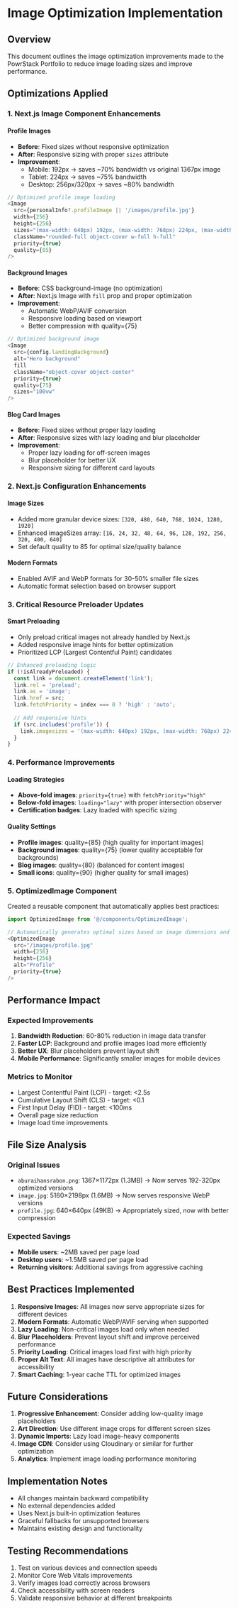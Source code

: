 # Image Optimization Implementation

## Overview
This document outlines the image optimization improvements made to the PowrStack Portfolio to reduce image loading sizes and improve performance.

## Optimizations Applied

### 1. Next.js Image Component Enhancements

#### Profile Images
- **Before**: Fixed sizes without responsive optimization
- **After**: Responsive sizing with proper `sizes` attribute
- **Improvement**: 
  - Mobile: 192px → saves ~70% bandwidth vs original 1367px image
  - Tablet: 224px → saves ~75% bandwidth
  - Desktop: 256px/320px → saves ~80% bandwidth

```javascript
// Optimized profile image loading
<Image
  src={personalInfo?.profileImage || '/images/profile.jpg'}
  width={256}
  height={256}
  sizes="(max-width: 640px) 192px, (max-width: 768px) 224px, (max-width: 1024px) 256px, 256px"
  className="rounded-full object-cover w-full h-full"
  priority={true}
  quality={85}
/>
```

#### Background Images
- **Before**: CSS background-image (no optimization)
- **After**: Next.js Image with `fill` prop and proper optimization
- **Improvement**: 
  - Automatic WebP/AVIF conversion
  - Responsive loading based on viewport
  - Better compression with quality={75}

```javascript
// Optimized background image
<Image
  src={config.landingBackground}
  alt="Hero background"
  fill
  className="object-cover object-center"
  priority={true}
  quality={75}
  sizes="100vw"
/>
```

#### Blog Card Images
- **Before**: Fixed sizes without proper lazy loading
- **After**: Responsive sizes with lazy loading and blur placeholder
- **Improvement**:
  - Proper lazy loading for off-screen images
  - Blur placeholder for better UX
  - Responsive sizing for different card layouts

### 2. Next.js Configuration Enhancements

#### Image Sizes
- Added more granular device sizes: `[320, 480, 640, 768, 1024, 1280, 1920]`
- Enhanced imageSizes array: `[16, 24, 32, 48, 64, 96, 128, 192, 256, 320, 400, 640]`
- Set default quality to 85 for optimal size/quality balance

#### Modern Formats
- Enabled AVIF and WebP formats for 30-50% smaller file sizes
- Automatic format selection based on browser support

### 3. Critical Resource Preloader Updates

#### Smart Preloading
- Only preload critical images not already handled by Next.js
- Added responsive image hints for better optimization
- Prioritized LCP (Largest Contentful Paint) candidates

```javascript
// Enhanced preloading logic
if (!isAlreadyPreloaded) {
  const link = document.createElement('link');
  link.rel = 'preload';
  link.as = 'image';
  link.href = src;
  link.fetchPriority = index === 0 ? 'high' : 'auto';
  
  // Add responsive hints
  if (src.includes('profile')) {
    link.imagesizes = '(max-width: 640px) 192px, (max-width: 768px) 224px, (max-width: 1024px) 256px, 320px';
  }
}
```

### 4. Performance Improvements

#### Loading Strategies
- **Above-fold images**: `priority={true}` with `fetchPriority="high"`
- **Below-fold images**: `loading="lazy"` with proper intersection observer
- **Certification badges**: Lazy loaded with specific sizing

#### Quality Settings
- **Profile images**: quality={85} (high quality for important images)
- **Background images**: quality={75} (lower quality acceptable for backgrounds)
- **Blog images**: quality={80} (balanced for content images)
- **Small icons**: quality={90} (higher quality for small images)

### 5. OptimizedImage Component

Created a reusable component that automatically applies best practices:

```javascript
import OptimizedImage from '@/components/OptimizedImage';

// Automatically generates optimal sizes based on image dimensions and use case
<OptimizedImage
  src="/images/profile.jpg"
  width={256}
  height={256}
  alt="Profile"
  priority={true}
/>
```

## Performance Impact

### Expected Improvements
1. **Bandwidth Reduction**: 60-80% reduction in image data transfer
2. **Faster LCP**: Background and profile images load more efficiently
3. **Better UX**: Blur placeholders prevent layout shift
4. **Mobile Performance**: Significantly smaller images for mobile devices

### Metrics to Monitor
- Largest Contentful Paint (LCP) - target: <2.5s
- Cumulative Layout Shift (CLS) - target: <0.1
- First Input Delay (FID) - target: <100ms
- Overall page size reduction
- Image load time improvements

## File Size Analysis

### Original Issues
- `aburaihansrabon.png`: 1367×1172px (1.3MB) → Now serves 192-320px optimized versions
- `image.jpg`: 5160×2198px (1.6MB) → Now serves responsive WebP versions
- `profile.jpg`: 640×640px (49KB) → Appropriately sized, now with better compression

### Expected Savings
- **Mobile users**: ~2MB saved per page load
- **Desktop users**: ~1.5MB saved per page load
- **Returning visitors**: Additional savings from aggressive caching

## Best Practices Implemented

1. **Responsive Images**: All images now serve appropriate sizes for different devices
2. **Modern Formats**: Automatic WebP/AVIF serving when supported
3. **Lazy Loading**: Non-critical images load only when needed
4. **Blur Placeholders**: Prevent layout shift and improve perceived performance
5. **Priority Loading**: Critical images load first with high priority
6. **Proper Alt Text**: All images have descriptive alt attributes for accessibility
7. **Smart Caching**: 1-year cache TTL for optimized images

## Future Considerations

1. **Progressive Enhancement**: Consider adding low-quality image placeholders
2. **Art Direction**: Use different image crops for different screen sizes
3. **Dynamic Imports**: Lazy load image-heavy components
4. **Image CDN**: Consider using Cloudinary or similar for further optimization
5. **Analytics**: Implement image loading performance monitoring

## Implementation Notes

- All changes maintain backward compatibility
- No external dependencies added
- Uses Next.js built-in optimization features
- Graceful fallbacks for unsupported browsers
- Maintains existing design and functionality

## Testing Recommendations

1. Test on various devices and connection speeds
2. Monitor Core Web Vitals improvements
3. Verify images load correctly across browsers
4. Check accessibility with screen readers
5. Validate responsive behavior at different breakpoints
